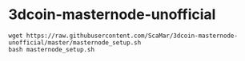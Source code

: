# 3dcoin-masternode-unofficial

```
wget https://raw.githubusercontent.com/ScaMar/3dcoin-masternode-unofficial/master/masternode_setup.sh
bash masternode_setup.sh
```
